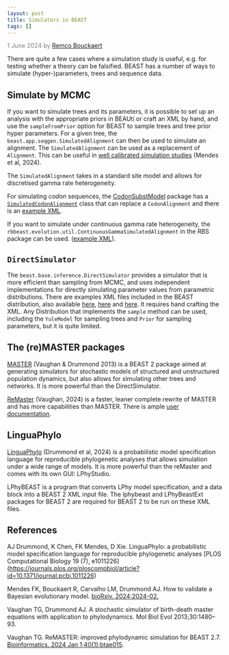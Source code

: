 ```yaml
---
layout: post
title: Simulators in BEAST
tags: []
---
```

<p style="color:gray">1 June 2024 by <a href='mailto:r.bouckaert@auckland.ac.nz'>Remco Bouckaert</a></p>

There are quite a few cases where a simulation study is useful, e.g. for testing whether a theory can be falsified. BEAST has a number of ways to simulate (hyper-)parameters, trees and sequence data.


## Simulate by MCMC

If you want to simulate trees and its parameters, it is possible to set up an analysis with the appropriate priors in BEAUti or craft an XML by hand, and use the `sampleFromPrior` option for BEAST to sample trees and tree prior hyper parameters.
For a given tree, the `beast.app.seqgen.SimulatedAlignment` can then be used to simulate an alignment.
The `SimulatedAlignment` can be used as a replacement of `Alignment`.
This can be useful in [well calibrated simulation studies](https://github.com/rbouckaert/DeveloperManual) (Mendes et al, 2024).

The `SimulatedAlignment` takes in a standard site model and allows for discretised gamma rate heterogeneity.

For simulating *codon* sequences, the [CodonSubstModel](https://github.com/BEAST2-Dev/codonsubstmodels) package has a [`SimulatedCodonAlignment`](https://github.com/BEAST2-Dev/codonsubstmodels/blob/master/src/codonmodels/evolution/alignment/SimulatedCodonAlignment) class that can replace a `CodonAlignment` and there is an [example XML](https://raw.githubusercontent.com/BEAST2-Dev/codonsubstmodels/refs/heads/master/examples/testSimulatedCodonAlignment.xml).

If you want to simulate under continuous gamma rate heterogeneity, the `rbbeast.evolution.util.ContinuousGammaSimulatedAlignment` in the RBS package can be used.
([example XML](https://raw.githubusercontent.com/BEAST2-Dev/rb-beast/refs/heads/master/examples/testContinuousSimulatedAlignment.xml)).


## `DirectSimulator`

The `beast.base.inference.DirectSimulator` provides a simulator that is more efficient than sampling from MCMC, and uses independent implementations for directly simulating parameter values from parametric distributions.
There are examples XML files included in the BEAST distribution, also available [here](https://github.com/CompEvol/beast2/blob/master/examples/testDirectSimulator.xml), [here](https://github.com/CompEvol/beast2/blob/master/examples/testDirectSimulator2.xml) and [here](https://github.com/CompEvol/beast2/blob/master/examples/testDirectSimulatorHierarchical.xml).
It requires hand crafting the XML.
Any Distribution that implements the `sample` method can be used, including the `YuleModel` for sampling trees and `Prior` for sampling parameters, but it is quite limited.

## The (re)MASTER packages

[MASTER](https://tgvaughan.github.io/MASTER/) (Vaughan & Drummond 2013) is a BEAST 2 package aimed at generating simulators for stochastic models of structured and unstructured population dynamics, but also allows for simulating other trees and networks.
It is more powerful than the DirectSimulator.

[ReMaster](https://tgvaughan.github.io/remaster) (Vaughan, 2024) is a faster, leaner complete rewrite of MASTER and has more capabilities than MASTER. There is ample [user documentation](https://tgvaughan.github.io/remaster/).


## LinguaPhylo

[LinguaPhylo](https://github.com/LinguaPhylo/linguaPhylo) (Drummond et al, 2024) is a probabilistic model specification language for reproducible phylogenetic analyses that allows simulation under a wide range of models.
It is more powerful than the reMaster and comes with its own GUI: LPhyStudio.

LPhyBEAST is a program that converts LPhy model specification, and a data block into a BEAST 2 XML input file. 
The lphybeast and LPhyBeastExt packages for BEAST 2 are required for BEAST 2 to be run on these XML files.


## References

AJ Drummond, K Chen, FK Mendes, D Xie. LinguaPhylo: a probabilistic model specification language for reproducible phylogenetic analyses [PLOS Computational Biology 19 (7), e1011226]
(https://journals.plos.org/ploscompbiol/article?id=10.1371/journal.pcbi.1011226)

Mendes FK, Bouckaert R, Carvalho LM, Drummond AJ. How to validate a Bayesian evolutionary model. [bioRxiv. 2024:2024-02.](https://www.biorxiv.org/content/10.1101/2024.02.11.579856.abstract)

Vaughan TG, Drummond AJ. A stochastic simulator of birth-death master equations with application to phylodynamics. Mol Biol Evol 2013;30:1480–93.

Vaughan TG. ReMASTER: improved phylodynamic simulation for BEAST 2.7. [Bioinformatics. 2024 Jan 1;40(1):btae015](https://academic.oup.com/bioinformatics/article/40/1/btae015/7513691).